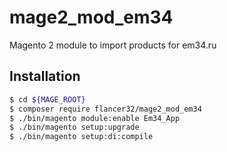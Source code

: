 # mage2_mod_em34
Magento 2 module to import products for em34.ru

## Installation

```bash
$ cd ${MAGE_ROOT}
$ composer require flancer32/mage2_mod_em34
$ ./bin/magento module:enable Em34_App
$ ./bin/magento setup:upgrade
$ ./bin/magento setup:di:compile
```